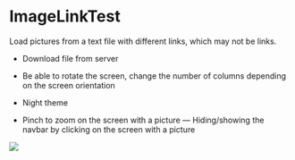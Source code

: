 # ImageLinkTest

Load pictures from a text file with different links, which may not be links.
 
- Download file from server
- Be able to rotate the screen, change the number of columns depending on the screen orientation
 
- Night theme
- Pinch to zoom on the screen with a picture
— Hiding/showing the navbar by clicking on the screen with a picture

![](https://github.com/defolty/ImageLinkTest/blob/main/ImageLinkTest/GitPreview/ImageLinkTest.gif)
